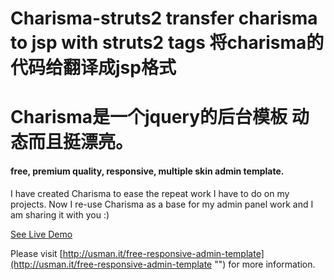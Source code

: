 Charisma-struts2
transfer charisma to jsp with struts2 tags
将charisma的代码给翻译成jsp格式
========
Charisma是一个jquery的后台模板 动态而且挺漂亮。
========

#### free, premium quality, responsive, multiple skin admin template.

I have created Charisma to ease the repeat work I have to do on my projects. Now I re-use Charisma as a base for my admin panel work and I am sharing it with you :)

[See Live Demo](http://usman.it/themes/charisma/ "")

Please visit [http://usman.it/free-responsive-admin-template](http://usman.it/free-responsive-admin-template "") for more information.
